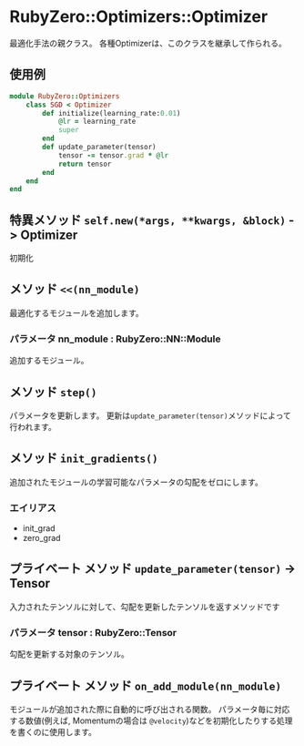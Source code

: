 # RubyZero::Optimizers::Optimizer

最適化手法の親クラス。
各種Optimizerは、このクラスを継承して作られる。

## 使用例

```ruby
module RubyZero::Optimizers
    class SGD < Optimizer
        def initialize(learning_rate:0.01)
            @lr = learning_rate
            super
        end
        def update_parameter(tensor)
            tensor -= tensor.grad * @lr
            return tensor
        end
    end
end
```

## 特異メソッド `self.new(*args, **kwargs, &block)` -> Optimizer
初期化

## メソッド `<<(nn_module)`
最適化するモジュールを追加します。
### パラメータ nn_module : RubyZero::NN::Module
追加するモジュール。

## メソッド `step()`
パラメータを更新します。
更新は`update_parameter(tensor)`メソッドによって行われます。

## メソッド `init_gradients()`
追加されたモジュールの学習可能なパラメータの勾配をゼロにします。

### エイリアス
 - init_grad
 - zero_grad

## プライベート メソッド `update_parameter(tensor)` -> Tensor
入力されたテンソルに対して、勾配を更新したテンソルを返すメソッドです
### パラメータ tensor : RubyZero::Tensor
勾配を更新する対象のテンソル。

## プライベート メソッド `on_add_module(nn_module)`
モジュールが追加された際に自動的に呼び出される関数。
パラメータ毎に対応する数値(例えば, Momentumの場合は `@velocity`)などを初期化したりする処理を書くのに使用します。